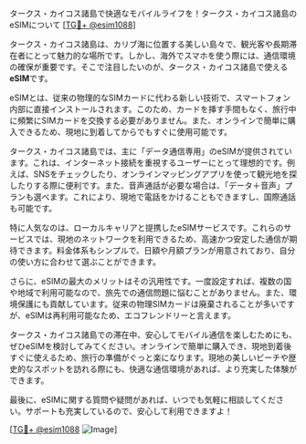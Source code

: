 タークス・カイコス諸島で快適なモバイルライフを！タークス・カイコス諸島のeSIMについて [[TG💪+ @esim1088](https://t.me/s/esim1088)]

タークス・カイコス諸島は、カリブ海に位置する美しい島々で、観光客や長期滞在者にとって魅力的な場所です。しかし、海外でスマホを使う際には、通信環境の確保が重要です。そこで注目したいのが、タークス・カイコス諸島で使える**eSIM**です。

eSIMとは、従来の物理的なSIMカードに代わる新しい技術で、スマートフォン内部に直接インストールされます。このため、カードを挿す手間もなく、旅行中に頻繁にSIMカードを交換する必要がありません。また、オンラインで簡単に購入できるため、現地に到着してからでもすぐに使用可能です。

タークス・カイコス諸島では、主に「データ通信専用」のeSIMが提供されています。これは、インターネット接続を重視するユーザーにとって理想的です。例えば、SNSをチェックしたり、オンラインマッピングアプリを使って観光地を探したりする際に便利です。また、音声通話が必要な場合は、「データ＋音声」プランも選べます。これにより、現地で電話をかけることもできますし、国際通話も可能です。

特に人気なのは、ローカルキャリアと提携したeSIMサービスです。これらのサービスでは、現地のネットワークを利用できるため、高速かつ安定した通信が期待できます。料金体系もシンプルで、日額や月額プランが用意されており、自分の使い方に合わせて選ぶことができます。

さらに、eSIMの最大のメリットはその汎用性です。一度設定すれば、複数の国や地域で利用可能なので、旅先での通信問題に悩むことがありません。また、環境保護にも貢献しています。従来の物理SIMカードは廃棄されることが多いですが、eSIMは再利用可能なため、エコフレンドリーと言えます。

タークス・カイコス諸島での滞在中、安心してモバイル通信を楽しむためにも、ぜひeSIMを検討してみてください。オンラインで簡単に購入でき、現地到着後すぐに使えるため、旅行の準備がぐっと楽になります。現地の美しいビーチや歴史的なスポットを訪れる際にも、快適な通信環境があれば、より充実した体験ができます。

最後に、eSIMに関する質問や疑問があれば、いつでも気軽に相談してください。サポートも充実しているので、安心して利用できますよ！

[[TG💪+ @esim1088](https://t.me/s/esim1088) ![Image](https://i.postimg.cc/Y0z9fWf4/image.png)]